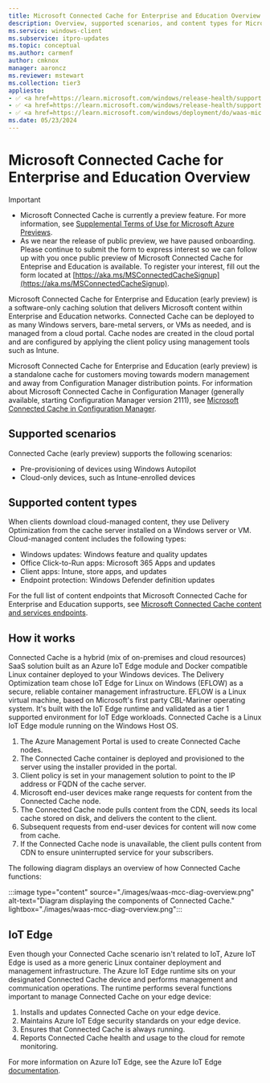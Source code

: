 ```yaml
---
title: Microsoft Connected Cache for Enterprise and Education Overview
description: Overview, supported scenarios, and content types for Microsoft Connected Cache for Enterprise and Education.
ms.service: windows-client
ms.subservice: itpro-updates
ms.topic: conceptual
ms.author: carmenf
author: cmknox
manager: aaroncz
ms.reviewer: mstewart
ms.collection: tier3
appliesto: 
- ✅ <a href=https://learn.microsoft.com/windows/release-health/supported-versions-windows-client target=_blank>Windows 11</a>
- ✅ <a href=https://learn.microsoft.com/windows/release-health/supported-versions-windows-client target=_blank>Windows 10</a>
- ✅ <a href=https://learn.microsoft.com/windows/deployment/do/waas-microsoft-connected-cache target=_blank>Microsoft Connected Cache for Enterprise and Education</a>	
ms.date: 05/23/2024
---
```


# Microsoft Connected Cache for Enterprise and Education Overview

> [!IMPORTANT]
>
> - Microsoft Connected Cache is currently a preview feature. For more information, see [Supplemental Terms of Use for Microsoft Azure Previews](https://azure.microsoft.com/support/legal/preview-supplemental-terms/).
> - As we near the release of public preview, we have paused onboarding. Please continue to submit the form to express interest so we can follow up with you once public preview of Microsoft Connected Cache for Enteprise and Education is available. To register your interest, fill out the form located at [https://aka.ms/MSConnectedCacheSignup](https://aka.ms/MSConnectedCacheSignup).

Microsoft Connected Cache for Enterprise and Education (early preview) is a software-only caching solution that delivers Microsoft content within Enterprise and Education networks. Connected Cache can be deployed to as many Windows servers, bare-metal servers, or VMs as needed, and is managed from a cloud portal. Cache nodes are created in the cloud portal and are configured by applying the client policy using management tools such as Intune.

Microsoft Connected Cache for Enterprise and Education (early preview) is a standalone cache for customers moving towards modern management and away from Configuration Manager distribution points. For information about Microsoft Connected Cache in Configuration Manager (generally available, starting Configuration Manager version 2111), see [Microsoft Connected Cache in Configuration Manager](/mem/configmgr/core/plan-design/hierarchy/microsoft-connected-cache).

## Supported scenarios

Connected Cache (early preview) supports the following scenarios:

- Pre-provisioning of devices using Windows Autopilot
- Cloud-only devices, such as Intune-enrolled devices

## Supported content types

When clients download cloud-managed content, they use Delivery Optimization from the cache server installed on a Windows server or VM. Cloud-managed content includes the following types:

- Windows updates: Windows feature and quality updates
- Office Click-to-Run apps: Microsoft 365 Apps and updates
- Client apps: Intune, store apps, and updates
- Endpoint protection: Windows Defender definition updates

For the full list of content endpoints that Microsoft Connected Cache for Enterprise and Education supports, see [Microsoft Connected Cache content and services endpoints](delivery-optimization-endpoints.md).

## How it works

Connected Cache is a hybrid (mix of on-premises and cloud resources) SaaS solution built as an Azure IoT Edge module and Docker compatible Linux container deployed to your Windows devices. The Delivery Optimization team chose IoT Edge for Linux on Windows (EFLOW) as a secure, reliable container management infrastructure. EFLOW is a Linux virtual machine, based on Microsoft's first party CBL-Mariner operating system. It's built with the IoT Edge runtime and validated as a tier 1 supported environment for IoT Edge workloads. Connected Cache is a Linux IoT Edge module running on the Windows Host OS.  

1. The Azure Management Portal is used to create Connected Cache nodes.
1. The Connected Cache container is deployed and provisioned to the server using the installer provided in the portal.
1. Client policy is set in your management solution to point to the IP address or FQDN of the cache server.
1. Microsoft end-user devices make range requests for content from the Connected Cache node.
1. The Connected Cache node pulls content from the CDN, seeds its local cache stored on disk, and delivers the content to the client.
1. Subsequent requests from end-user devices for content will now come from cache.
1. If the Connected Cache node is unavailable, the client pulls content from CDN to ensure uninterrupted service for your subscribers.

The following diagram displays an overview of how Connected Cache functions:

:::image type="content" source="./images/waas-mcc-diag-overview.png" alt-text="Diagram displaying the components of Connected Cache." lightbox="./images/waas-mcc-diag-overview.png":::

## IoT Edge

Even though your Connected Cache scenario isn't related to IoT, Azure IoT Edge is used as a more generic Linux container deployment and management infrastructure. The Azure IoT Edge runtime sits on your designated Connected Cache device and performs management and communication operations. The runtime performs several functions important to manage Connected Cache on your edge device:

1. Installs and updates Connected Cache on your edge device.
1. Maintains Azure IoT Edge security standards on your edge device.
1. Ensures that Connected Cache is always running.
1. Reports Connected Cache health and usage to the cloud for remote monitoring.
  
For more information on Azure IoT Edge, see the Azure IoT Edge [documentation](/azure/iot-edge/about-iot-edge).
